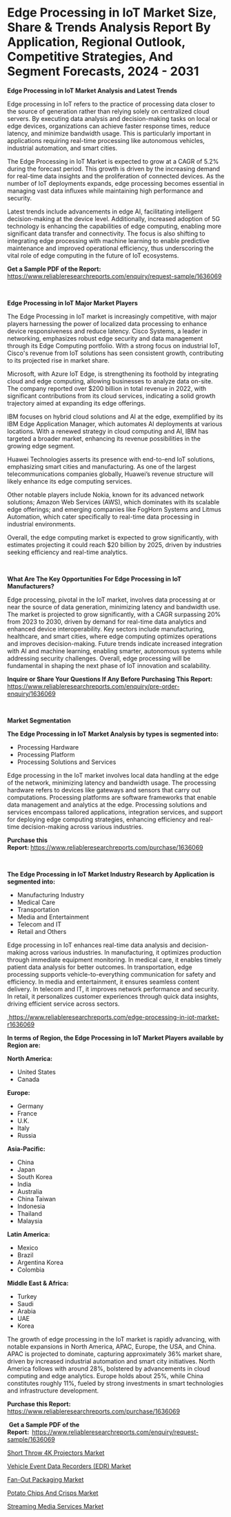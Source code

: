 <p><h1>Edge Processing in IoT Market Size, Share & Trends Analysis Report By Application, Regional Outlook, Competitive Strategies, And Segment Forecasts, 2024 - 2031</h1></p><p><strong>Edge Processing in IoT Market Analysis and Latest Trends</strong></p>
<p><p>Edge processing in IoT refers to the practice of processing data closer to the source of generation rather than relying solely on centralized cloud servers. By executing data analysis and decision-making tasks on local or edge devices, organizations can achieve faster response times, reduce latency, and minimize bandwidth usage. This is particularly important in applications requiring real-time processing like autonomous vehicles, industrial automation, and smart cities.</p><p>The Edge Processing in IoT Market is expected to grow at a CAGR of 5.2% during the forecast period. This growth is driven by the increasing demand for real-time data insights and the proliferation of connected devices. As the number of IoT deployments expands, edge processing becomes essential in managing vast data influxes while maintaining high performance and security. </p><p>Latest trends include advancements in edge AI, facilitating intelligent decision-making at the device level. Additionally, increased adoption of 5G technology is enhancing the capabilities of edge computing, enabling more significant data transfer and connectivity. The focus is also shifting to integrating edge processing with machine learning to enable predictive maintenance and improved operational efficiency, thus underscoring the vital role of edge computing in the future of IoT ecosystems.</p></p>
<p><strong>Get a Sample PDF of the Report:&nbsp;</strong> <a href="https://www.reliableresearchreports.com/enquiry/request-sample/1636069">https://www.reliableresearchreports.com/enquiry/request-sample/1636069</a></p>
<p>&nbsp;</p>
<p><strong>Edge Processing in IoT Major Market Players</strong></p>
<p><p>The Edge Processing in IoT market is increasingly competitive, with major players harnessing the power of localized data processing to enhance device responsiveness and reduce latency. Cisco Systems, a leader in networking, emphasizes robust edge security and data management through its Edge Computing portfolio. With a strong focus on industrial IoT, Cisco's revenue from IoT solutions has seen consistent growth, contributing to its projected rise in market share.</p><p>Microsoft, with Azure IoT Edge, is strengthening its foothold by integrating cloud and edge computing, allowing businesses to analyze data on-site. The company reported over $200 billion in total revenue in 2022, with significant contributions from its cloud services, indicating a solid growth trajectory aimed at expanding its edge offerings.</p><p>IBM focuses on hybrid cloud solutions and AI at the edge, exemplified by its IBM Edge Application Manager, which automates AI deployments at various locations. With a renewed strategy in cloud computing and AI, IBM has targeted a broader market, enhancing its revenue possibilities in the growing edge segment.</p><p>Huawei Technologies asserts its presence with end-to-end IoT solutions, emphasizing smart cities and manufacturing. As one of the largest telecommunications companies globally, Huawei’s revenue structure will likely enhance its edge computing services.</p><p>Other notable players include Nokia, known for its advanced network solutions; Amazon Web Services (AWS), which dominates with its scalable edge offerings; and emerging companies like FogHorn Systems and Litmus Automation, which cater specifically to real-time data processing in industrial environments.</p><p>Overall, the edge computing market is expected to grow significantly, with estimates projecting it could reach $20 billion by 2025, driven by industries seeking efficiency and real-time analytics.</p></p>
<p>&nbsp;</p>
<p><strong>What Are The Key Opportunities For Edge Processing in IoT Manufacturers?</strong></p>
<p><p>Edge processing, pivotal in the IoT market, involves data processing at or near the source of data generation, minimizing latency and bandwidth use. The market is projected to grow significantly, with a CAGR surpassing 20% from 2023 to 2030, driven by demand for real-time data analytics and enhanced device interoperability. Key sectors include manufacturing, healthcare, and smart cities, where edge computing optimizes operations and improves decision-making. Future trends indicate increased integration with AI and machine learning, enabling smarter, autonomous systems while addressing security challenges. Overall, edge processing will be fundamental in shaping the next phase of IoT innovation and scalability.</p></p>
<p><strong>Inquire or Share Your Questions If Any Before Purchasing This Report:</strong> <a href="https://www.reliableresearchreports.com/enquiry/pre-order-enquiry/1636069">https://www.reliableresearchreports.com/enquiry/pre-order-enquiry/1636069</a></p>
<p>&nbsp;</p>
<p><strong>Market Segmentation</strong></p>
<p><strong>The Edge Processing in IoT Market Analysis by types is segmented into:</strong></p>
<p><ul><li>Processing Hardware</li><li>Processing Platform</li><li>Processing Solutions and Services</li></ul></p>
<p><p>Edge processing in the IoT market involves local data handling at the edge of the network, minimizing latency and bandwidth usage. The processing hardware refers to devices like gateways and sensors that carry out computations. Processing platforms are software frameworks that enable data management and analytics at the edge. Processing solutions and services encompass tailored applications, integration services, and support for deploying edge computing strategies, enhancing efficiency and real-time decision-making across various industries.</p></p>
<p><strong>Purchase this Report:&nbsp;</strong><a href="https://www.reliableresearchreports.com/purchase/1636069">https://www.reliableresearchreports.com/purchase/1636069</a></p>
<p>&nbsp;</p>
<p><strong>The Edge Processing in IoT Market Industry Research by Application is segmented into:</strong></p>
<p><ul><li>Manufacturing Industry</li><li>Medical Care</li><li>Transportation</li><li>Media and Entertainment</li><li>Telecom and IT</li><li>Retail and Others</li></ul></p>
<p><p>Edge processing in IoT enhances real-time data analysis and decision-making across various industries. In manufacturing, it optimizes production through immediate equipment monitoring. In medical care, it enables timely patient data analysis for better outcomes. In transportation, edge processing supports vehicle-to-everything communication for safety and efficiency. In media and entertainment, it ensures seamless content delivery. In telecom and IT, it improves network performance and security. In retail, it personalizes customer experiences through quick data insights, driving efficient service across sectors.</p></p>
<p><a href="https://www.reliableresearchreports.com/edge-processing-in-iot-market-r1636069">&nbsp;https://www.reliableresearchreports.com/edge-processing-in-iot-market-r1636069</a></p>
<p><strong>In terms of Region, the Edge Processing in IoT Market Players available by Region are:</strong></p>
<p>
    <p> <strong> North America: </strong>
        <ul>
            <li>United States</li>
            <li>Canada</li>
        </ul>
        </p> 
    <p> <strong> Europe: </strong>
        <ul>
            <li>Germany</li>
            <li>France</li>
            <li>U.K.</li>
            <li>Italy</li>
            <li>Russia</li>
        </ul>
        </p> 
    <p> <strong> Asia-Pacific: </strong>
        <ul>
            <li>China</li>
            <li>Japan</li>
            <li>South Korea</li>
            <li>India</li>
            <li>Australia</li>
            <li>China Taiwan</li>
            <li>Indonesia</li>
            <li>Thailand</li>
            <li>Malaysia</li>
        </ul>
        </p> 
    <p> <strong> Latin America: </strong>
        <ul>
            <li>Mexico</li>
            <li>Brazil</li>
            <li>Argentina Korea</li>
            <li>Colombia</li>
        </ul>
        </p> 
    <p> <strong> Middle East & Africa: </strong>
        <ul>
            <li>Turkey</li>
            <li>Saudi</li>
            <li>Arabia</li>
            <li>UAE</li>
            <li>Korea</li>
        </ul>
    </p>
    </p>
<p><p>The growth of edge processing in the IoT market is rapidly advancing, with notable expansions in North America, APAC, Europe, the USA, and China. APAC is projected to dominate, capturing approximately 36% market share, driven by increased industrial automation and smart city initiatives. North America follows with around 28%, bolstered by advancements in cloud computing and edge analytics. Europe holds about 25%, while China constitutes roughly 11%, fueled by strong investments in smart technologies and infrastructure development.</p></p>
<p><strong>Purchase this Report: </strong><a href="https://www.reliableresearchreports.com/purchase/1636069">https://www.reliableresearchreports.com/purchase/1636069</a></p>
<p>&nbsp;<strong>Get a Sample PDF of the Report:&nbsp;&nbsp;</strong><a href="https://www.reliableresearchreports.com/enquiry/request-sample/1636069">https://www.reliableresearchreports.com/enquiry/request-sample/1636069</a></p>
<p><strong></strong></p>
<p><p><a href="https://issuu.com/reportprime-2/docs/short-throw-4k-projectors-market-si_7dafe4aaf5d3e4">Short Throw 4K Projectors Market</a></p><p><a href="https://medium.com/@waynewood21/vehicle-event-data-recorders-edr-market-size-share-growth-and-market-analysis-by-type-by-1ba3684afb60?postPublishedType=repub">Vehicle Event Data Recorders (EDR) Market</a></p><p><a href="https://github.com/jordond5lezama/Market-Research-Report-List-1/blob/main/fan-out-packaging-market.md">Fan-Out Packaging Market</a></p><p><a href="https://www.linkedin.com/pulse/potato-chips-crisps-market-size-growth-industry-analysis-g2fce">Potato Chips And Crisps Market</a></p><p><a href="https://www.linkedin.com/pulse/streaming-media-services-market-trends-regional-insights-q88re">Streaming Media Services Market</a></p></p>